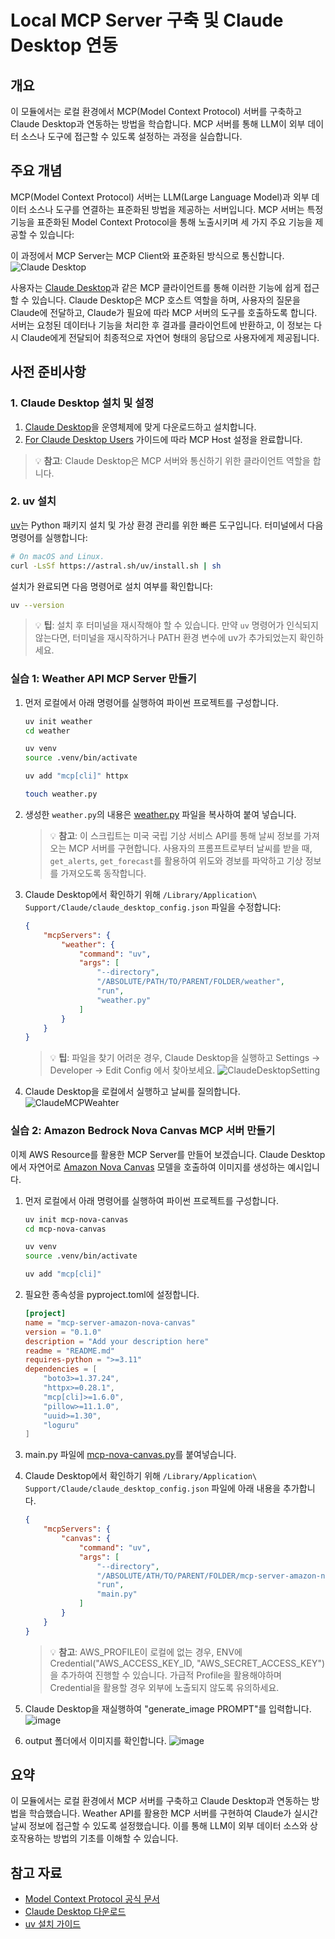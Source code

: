# Local MCP Server 구축 및 Claude Desktop 연동

## 개요
이 모듈에서는 로컬 환경에서 MCP(Model Context Protocol) 서버를 구축하고 Claude Desktop과 연동하는 방법을 학습합니다. MCP 서버를 통해 LLM이 외부 데이터 소스나 도구에 접근할 수 있도록 설정하는 과정을 실습합니다.

## 주요 개념
MCP(Model Context Protocol) 서버는 LLM(Large Language Model)과 외부 데이터 소스나 도구를 연결하는 표준화된 방법을 제공하는 서버입니다. MCP 서버는 특정 기능을 표준화된 Model Context Protocol을 통해 노출시키며 세 가지 주요 기능을 제공할 수 있습니다:

이 과정에서 MCP Server는 MCP Client와 표준화된 방식으로 통신합니다.
![Claude Desktop](../module-01/assets/images/mcp.jpg)

사용자는 [Claude Desktop](https://claude.ai/download)과 같은 MCP 클라이언트를 통해 이러한 기능에 쉽게 접근할 수 있습니다. Claude Desktop은 MCP 호스트 역할을 하며, 사용자의 질문을 Claude에 전달하고, Claude가 필요에 따라 MCP 서버의 도구를 호출하도록 합니다. 서버는 요청된 데이터나 기능을 처리한 후 결과를 클라이언트에 반환하고, 이 정보는 다시 Claude에게 전달되어 최종적으로 자연어 형태의 응답으로 사용자에게 제공됩니다.

## 사전 준비사항

### 1. Claude Desktop 설치 및 설정
1. [Claude Desktop](https://claude.ai/download)을 운영체제에 맞게 다운로드하고 설치합니다.
2. [For Claude Desktop Users](https://modelcontextprotocol.io/quickstart/user) 가이드에 따라 MCP Host 설정을 완료합니다.

> 💡 **참고**: Claude Desktop은 MCP 서버와 통신하기 위한 클라이언트 역할을 합니다.

### 2. uv 설치
[uv](https://github.com/astral-sh/uv)는 Python 패키지 설치 및 가상 환경 관리를 위한 빠른 도구입니다. 터미널에서 다음 명령어를 실행합니다:
```bash
# On macOS and Linux.
curl -LsSf https://astral.sh/uv/install.sh | sh
```

설치가 완료되면 다음 명령어로 설치 여부를 확인합니다:
```bash
uv --version
```

> 💡 **팁**: 설치 후 터미널을 재시작해야 할 수 있습니다. 만약 `uv` 명령어가 인식되지 않는다면, 터미널을 재시작하거나 PATH 환경 변수에 uv가 추가되었는지 확인하세요.

### 실습 1: Weather API MCP Server 만들기

1. 먼저 로컬에서 아래 명령어를 실행하여 파이썬 프로젝트를 구성합니다.
    ```bash
    uv init weather
    cd weather

    uv venv
    source .venv/bin/activate

    uv add "mcp[cli]" httpx

    touch weather.py
    ```

2. 생성한 `weather.py`의 내용은 [weather.py](./src/example-1/weather.py) 파일을 복사하여 붙여 넣습니다.
    > 💡 **참고**: 이 스크립트는 미국 국립 기상 서비스 API를 통해 날씨 정보를 가져오는 MCP 서버를 구현합니다. 사용자의 프롬프트로부터 날씨를 받을 때, `get_alerts`, `get_forecast`를 활용하여 위도와 경보를 파악하고 기상 정보를 가져오도록 동작합니다.

3. Claude Desktop에서 확인하기 위해 `/Library/Application\ Support/Claude/claude_desktop_config.json` 파일을 수정합니다:
   ```json
   {
       "mcpServers": {
           "weather": {
               "command": "uv",
               "args": [
                   "--directory",
                   "/ABSOLUTE/PATH/TO/PARENT/FOLDER/weather",
                   "run",
                   "weather.py"
               ]
           }
       }
   }
   ```
   > 💡 **팁**: 파일을 찾기 어려운 경우, Claude Desktop을 실행하고 Settings -> Developer -> Edit Config 에서 찾아보세요.
   > ![ClaudeDesktopSetting](./assets/images/ClaudeFindSetting.png)

4. Claude Desktop을 로컬에서 실행하고 날씨를 질의합니다.
   ![ClaudeMCPWeahter](./assets/images/ClaudeMCPWeather.png)

### 실습 2: Amazon Bedrock Nova Canvas MCP 서버 만들기

이제 AWS Resource를 활용한 MCP Server를 만들어 보겠습니다. Claude Desktop에서 자연어로 [Amazon Nova Canvas](https://aws.amazon.com/ko/ai/generative-ai/nova/creative/) 모델을 호출하여 이미지를 생성하는 예시입니다.

1. 먼저 로컬에서 아래 명령어를 실행하여 파이썬 프로젝트를 구성합니다.
    ```bash
    uv init mcp-nova-canvas
    cd mcp-nova-canvas

    uv venv
    source .venv/bin/activate

    uv add "mcp[cli]"
    ```

2. 필요한 종속성을 pyproject.toml에 설정합니다.
    ```toml
    [project]
    name = "mcp-server-amazon-nova-canvas"
    version = "0.1.0"
    description = "Add your description here"
    readme = "README.md"
    requires-python = ">=3.11"
    dependencies = [
        "boto3>=1.37.24",
        "httpx>=0.28.1",
        "mcp[cli]>=1.6.0",
        "pillow>=11.1.0",
        "uuid>=1.30",
        "loguru"
    ]
    ```

3. main.py 파일에 [mcp-nova-canvas.py](./src/example-2/mcp-nova-canvas.py)를 붙여넣습니다.

4. Claude Desktop에서 확인하기 위해 `/Library/Application\ Support/Claude/claude_desktop_config.json` 파일에 아래 내용을 추가합니다.
    ```json
    {
        "mcpServers": {
            "canvas": {
                "command": "uv",
                "args": [
                    "--directory",
                    "/ABSOLUTE/ATH/TO/PARENT/FOLDER/mcp-server-amazon-nova-canvas",
                    "run",
                    "main.py"
                ]
            }
        }
    }
    ```
    > 💡 **참고**: AWS_PROFILE이 로컬에 없는 경우, ENV에 Credential("AWS_ACCESS_KEY_ID, "AWS_SECRET_ACCESS_KEY")을 추가하여 진행할 수 있습니다. 가급적 Profile을 활용해야하며 Credential을 활용할 경우 외부에 노출되지 않도록 유의하세요.

5. Claude Desktop을 재실행하여 "generate_image PROMPT"를 입력합니다.
    ![image](./assets/images/mcp-nova-canvas.png)

6. output 폴더에서 이미지를 확인합니다.
    ![image](./assets/images/nova-flower.png)

## 요약
이 모듈에서는 로컬 환경에서 MCP 서버를 구축하고 Claude Desktop과 연동하는 방법을 학습했습니다. Weather API를 활용한 MCP 서버를 구현하여 Claude가 실시간 날씨 정보에 접근할 수 있도록 설정했습니다. 이를 통해 LLM이 외부 데이터 소스와 상호작용하는 방법의 기초를 이해할 수 있습니다.

## 참고 자료
- [Model Context Protocol 공식 문서](https://modelcontextprotocol.io/)
- [Claude Desktop 다운로드](https://claude.ai/download)
- [uv 설치 가이드](https://docs.astral.sh/uv/getting-started/installation/#standalone-installer)
